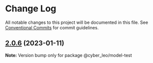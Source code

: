 # Change Log

All notable changes to this project will be documented in this file.
See [Conventional Commits](https://conventionalcommits.org) for commit guidelines.

## [2.0.6](https://www.npmjs.com/compare/@cyber_leo/model-test@2.0.5...@cyber_leo/model-test@2.0.6) (2023-01-11)

**Note:** Version bump only for package @cyber_leo/model-test
